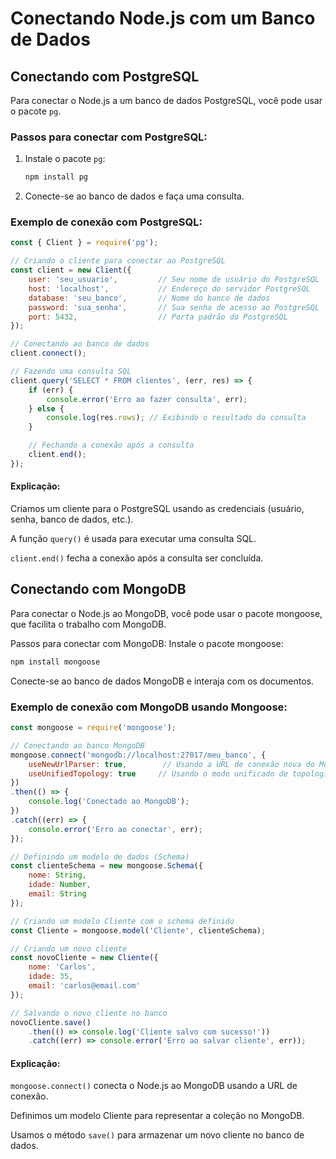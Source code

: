 # Conectando Node.js com um Banco de Dados

## Conectando com PostgreSQL

Para conectar o Node.js a um banco de dados PostgreSQL, você pode usar o pacote `pg`.

### Passos para conectar com PostgreSQL:

1. Instale o pacote `pg`:
    ```bash
    npm install pg
    ```

2. Conecte-se ao banco de dados e faça uma consulta.

### Exemplo de conexão com PostgreSQL:

```js
const { Client } = require('pg');

// Criando o cliente para conectar ao PostgreSQL
const client = new Client({
    user: 'seu_usuario',         // Seu nome de usuário do PostgreSQL
    host: 'localhost',           // Endereço do servidor PostgreSQL
    database: 'seu_banco',       // Nome do banco de dados
    password: 'sua_senha',       // Sua senha de acesso ao PostgreSQL
    port: 5432,                  // Porta padrão do PostgreSQL
});

// Conectando ao banco de dados
client.connect();

// Fazendo uma consulta SQL
client.query('SELECT * FROM clientes', (err, res) => {
    if (err) {
        console.error('Erro ao fazer consulta', err);
    } else {
        console.log(res.rows); // Exibindo o resultado da consulta
    }

    // Fechando a conexão após a consulta
    client.end();
});
```

#### Explicação:
Criamos um cliente para o PostgreSQL usando as credenciais (usuário, senha, banco de dados, etc.).

A função `query()` é usada para executar uma consulta SQL.

`client.end()` fecha a conexão após a consulta ser concluída.

## Conectando com MongoDB
Para conectar o Node.js ao MongoDB, você pode usar o pacote mongoose, que facilita o trabalho com MongoDB.

Passos para conectar com MongoDB:
Instale o pacote mongoose:

```bash
npm install mongoose
```
Conecte-se ao banco de dados MongoDB e interaja com os documentos.

### Exemplo de conexão com MongoDB usando Mongoose:
```javascript
const mongoose = require('mongoose');

// Conectando ao banco MongoDB
mongoose.connect('mongodb://localhost:27017/meu_banco', {
    useNewUrlParser: true,        // Usando a URL de conexão nova do MongoDB
    useUnifiedTopology: true     // Usando o modo unificado de topologia de conexões
})
.then(() => {
    console.log('Conectado ao MongoDB');
})
.catch((err) => {
    console.error('Erro ao conectar', err);
});

// Definindo um modelo de dados (Schema)
const clienteSchema = new mongoose.Schema({
    nome: String,
    idade: Number,
    email: String
});

// Criando um modelo Cliente com o schema definido
const Cliente = mongoose.model('Cliente', clienteSchema);

// Criando um novo cliente
const novoCliente = new Cliente({
    nome: 'Carlos',
    idade: 35,
    email: 'carlos@email.com'
});

// Salvando o novo cliente no banco
novoCliente.save()
    .then(() => console.log('Cliente salvo com sucesso!'))
    .catch((err) => console.error('Erro ao salvar cliente', err));
```

#### Explicação:

`mongoose.connect()` conecta o Node.js ao MongoDB usando a URL de conexão.

Definimos um modelo Cliente para representar a coleção no MongoDB.

Usamos o método `save()` para armazenar um novo cliente no banco de dados.